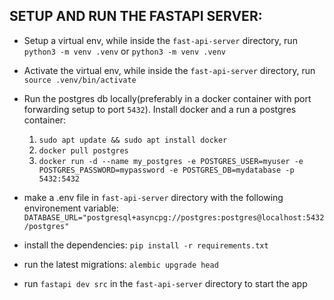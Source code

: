 ## SETUP AND RUN THE FASTAPI SERVER:
  - Setup a virtual env, while inside the `fast-api-server` directory, run `python3 -m venv .venv` or `python3 -m venv .venv`
  - Activate the virtual env, while inside the `fast-api-server` directory, run `source .venv/bin/activate`
  - Run the postgres db locally(preferably in a docker container with port forwarding setup to port `5432`). Install docker and a run a postgres container:
    1. `sudo apt update && sudo apt install docker`
    2. `docker pull postgres`
    3. `docker run -d --name my_postgres -e POSTGRES_USER=myuser -e POSTGRES_PASSWORD=mypassword -e POSTGRES_DB=mydatabase -p 5432:5432`

  - make a .env file in `fast-api-server` directory with the following environement variable: `DATABASE_URL="postgresql+asyncpg://postgres:postgres@localhost:5432/postgres"`
  - install the dependencies: `pip install -r requirements.txt`
  - run the latest migrations: `alembic upgrade head`
  - run `fastapi dev src` in the `fast-api-server` directory to start the app
